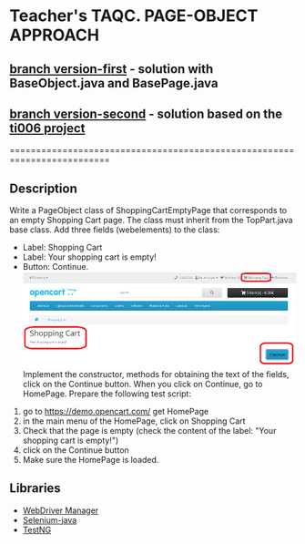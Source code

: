 # Teacher's TAQC. PAGE-OBJECT APPROACH

## [branch version-first](https://github.com/ViraHarasymiv/page-object-approach/tree/version-first) - solution with BaseObject.java and BasePage.java 

## [branch version-second](https://github.com/ViraHarasymiv/page-object-approach/tree/version-second) - solution based on the [ti006 project](https://github.com/softservedata/ti006/tree/pageobj)

=========================================================================

## Description

Write a PageObject class of ShoppingCartEmptyPage that corresponds to an empty Shopping Cart page.
The class must inherit from the TopPart.java base class.
Add three fields (webelements) to the class:
- Label: Shopping Cart
- Label: Your shopping cart is empty!
- Button: Continue.
![img.png](img.png)
  Implement the constructor, methods for obtaining the text of the fields, click on the Continue button.
  When you click on Continue, go to HomePage.
  Prepare the following test script:
1. go to https://demo.opencart.com/ get HomePage
2. in the main menu of the HomePage, click on Shopping Cart
3. Check that the page is empty (check the content of the label: "Your shopping cart is empty!")
4. click on the Continue button
5. Make sure the HomePage is loaded.

## Libraries
- [WebDriver Manager](https://bonigarcia.dev/webdrivermanager/)
- [Selenium-java](https://mvnrepository.com/artifact/org.seleniumhq.selenium/selenium-java)
- [TestNG](https://mvnrepository.com/artifact/org.testng/testng)

